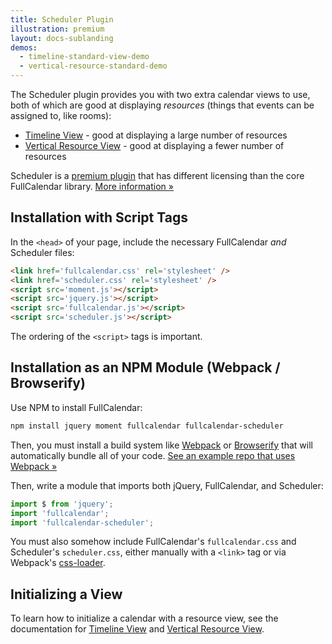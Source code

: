 ```yaml
---
title: Scheduler Plugin
illustration: premium
layout: docs-sublanding
demos:
  - timeline-standard-view-demo
  - vertical-resource-standard-demo
---
```


The Scheduler plugin provides you with two extra calendar views to use, both of which are good at displaying *resources* (things that events can be assigned to, like rooms):

- [Timeline View](timeline-view) - good at displaying a large number of resources
- [Vertical Resource View](vertical-resource-view) - good at displaying a fewer number of resources

Scheduler is a [premium plugin](/pricing) that has different licensing than the core FullCalendar library. [More information &raquo;](/license)


## Installation with Script Tags

In the `<head>` of your page, include the necessary FullCalendar *and* Scheduler files:

```html
<link href='fullcalendar.css' rel='stylesheet' />
<link href='scheduler.css' rel='stylesheet' />
<script src='moment.js'></script>
<script src='jquery.js'></script>
<script src='fullcalendar.js'></script>
<script src='scheduler.js'></script>
```

The ordering of the `<script>` tags is important.


## Installation as an NPM Module (Webpack / Browserify)

Use NPM to install FullCalendar:

```sh
npm install jquery moment fullcalendar fullcalendar-scheduler
```

Then, you must install a build system like [Webpack](https://webpack.js.org/) or [Browserify](http://browserify.org/) that will automatically bundle all of your code. [See an example repo that uses Webpack &raquo;](https://github.com/fullcalendar/scheduler-webpack-example/tree/v3)

Then, write a module that imports both jQuery, FullCalendar, and Scheduler:

```js
import $ from 'jquery';
import 'fullcalendar';
import 'fullcalendar-scheduler';
```

You must also somehow include FullCalendar's `fullcalendar.css` and Scheduler's `scheduler.css`, either manually with a `<link>` tag or via Webpack's [css-loader](https://github.com/webpack-contrib/css-loader).


## Initializing a View

To learn how to initialize a calendar with a resource view, see the documentation for [Timeline View](timeline-view) and [Vertical Resource View](vertical-resource-view).
